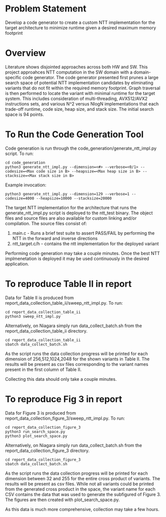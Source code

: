 # Problem Statement
Develop a code generator to create a custom NTT implementation for the target architecture to minimize runtime given a desired maximum memory footprint

# Overview
Literature shows disjointed approaches across both HW and SW. This project approahces NTT computation in the SW domain with a domain-specific code generator. The code generator presented first prunes a large search space of potential NTT implementation candidates by eliminating variants that do not fit within the required memory footprint. Graph traversal is then performed to locate the variant with minimal runtime for the target system. This includes consideration of multi-threading, AVX512/AVX2 instructions sets, and various N^2 versus NlogN implementations that each trade-off runtime, code size, heap size, and stack size. The initial search space is 94 points.

# To Run the Code Generation Tool
Code generation is run through the code_generation/generate_ntt_impl.py script. To run:
~~~
cd code_generation
python3 generate_ntt_impl.py --dimension=<#> --verbose=<0/1> --codesize=<Max code size in B> --heapsize=<Max heap size in B> --stacksize=<Max stack size in B>
~~~
Example invocation:
~~~
python3 generate_ntt_impl.py --dimension=129 --verbose=1 --codesize=4000 --heapsize=10000 --stacksize=20000
~~~
The target NTT implementation for the architecture that runs the generate_ntt_impl.py script is deployed to the ntt_test binary. The object files and source files are also available for custom linking and/or compilation. The source files consist of:
1. main.c - Runs a brief test suite to assert PASS/FAIL by performing the NTT in the forward and inverse directions
2. ntt_target.c/h - contains the ntt implementation for the deployed variant

Performing code generation may take a couple minutes. Once the best NTT implmenetation is deployed it may be used continuously in the desired application.

# To reproduce Table II in report
Data for Table II is produced from report_data_collection_table_ii/sweep_ntt_impl.py. To run:
~~~
cd report_data_collection_table_ii
python3 sweep_ntt_impl.py
~~~
Alternatively, on Niagara simply run data_collect_batch.sh from the report_data_collection_table_ii directory.
~~~
cd report_data_collection_table_ii
sbatch data_collect_batch.sh
~~~
As the script runs the data collection progress will be printed for each dimension of 256,512,1024,2048 for the shown variants in Table II. The results will be present as csv files corresponding to the variant names present in the first column of Table II.

Collecting this data should only take a couple minutes.

# To reproduce Fig 3 in report
Data for Figure 3 is produced from report_data_collection_figure_3/sweep_ntt_impl.py. To run:
~~~
cd report_data_collection_figure_3
python3 run_search_space.py
python3 plot_search_space.py
~~~
Alternatively, on Niagara simply run data_collect_batch.sh from the report_data_collection_figure_3 directory.
~~~
cd report_data_collection_figure_3
sbatch data_collect_batch.sh
~~~
As the script runs the data collection progress will be printed for each dimension between 32 and 255 for the entire cross product of variants. The results will be present as csv files. While not all variants could be printed from the generated cross product in the space, the variant name for each CSV contains the data that was used to generate the subfigured of Figure 3. The figures are then created with plot_search_space.py.

As this data is much more comprehensive, collection may take a few hours.

